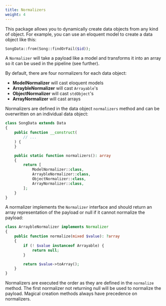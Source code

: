 ```yaml
---
title: Normalizers
weight: 4
---
```


This package allows you to dynamically create data objects from any kind of object. For example, you can use an
eloquent model to create a data object like this:

```php
SongData::from(Song::findOrFail($id));
```

A `Normalizer` will take a payload like a model and transforms it into an array so it can be used in the pipeline (see further).

By default, there are four normalizers for each data object:

- **ModelNormalizer** will cast eloquent models
- **ArraybleNormalizer** will cast `Arrayable`'s
- **ObjectNormalizer** will cast `stdObject`'s
- **ArrayNormalizer** will cast arrays

Normalizers are defined in the data object `normalizers` method and can be overwritten on an individual data object:

```php
class SongData extends Data
{
    public function __construct(
        // ...
    ) {
    }

    public static function normalizers(): array
    {
        return [
            ModelNormalizer::class,
            ArraybleNormalizer::class,
            ObjectNormalizer::class,
            ArrayNormalizer::class,
        ];
    }
}
```

A normalizer implements the `Normalizer` interface and should return an array representation of the payload or null if it cannot normalize the payload:

```php
class ArraybleNormalizer implements Normalizer
{
    public function normalize(mixed $value): ?array
    {
        if (! $value instanceof Arrayable) {
            return null;
        }

        return $value->toArray();
    }
}
```

Normalizers are executed the order as they are defined in the `normalize` method. The first normalizer not returning null will be used to normalize the payload. Magical creation methods always have precedence on normalizers.


